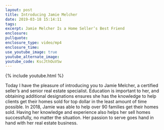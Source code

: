 ```yaml
---
layout: post
title: Introducing Jamie Melcher
date: 2019-03-18 15:14:11
tags:
excerpt: Jamie Melcher Is a Home Seller’s Best Friend
enclosure:
pullquote:
enclosure_type: video/mp4
enclosure_time:
use_youtube_image: true
youtube_alternate_image:
youtube_code: KscJthOuVSw
---
```


{% include youtube.html %}

Today I have the pleasure of introducing you to Jamie Melcher, a certified seller’s and senior real estate specialist. Education is important to her, and obtaining additional designations ensures she has the knowledge to help clients get their homes sold for top dollar in the least amount of time possible. In 2018, Jamie was able to help over 90 families get their homes sold. Having her knowledge and experience also helps her sell homes successfully, no matter the situation. Her passion to serve goes hand in hand with her real estate business.